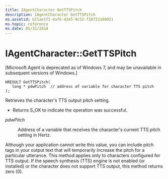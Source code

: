 ```yaml
---
title: IAgentCharacter GetTTSPitch
description: IAgentCharacter GetTTSPitch
ms.assetid: b21ae1f1-daf6-42e5-9c52-f28722180021
ms.topic: reference
ms.date: 05/31/2018
---
```


# IAgentCharacter::GetTTSPitch

\[Microsoft Agent is deprecated as of Windows 7, and may be unavailable in subsequent versions of Windows.\]

``` syntax
HRESULT GetTTSPitch(
   long * pdwPitch  // address of variable for character TTS pitch
);
```

Retrieves the character's TTS output pitch setting.

-   Returns S\_OK to indicate the operation was successful.

<dl> <dt>

<span id="pdwPitch"></span><span id="pdwpitch"></span><span id="PDWPITCH"></span>*pdwPitch*
</dt> <dd>

Address of a variable that receives the character's current TTS pitch setting in Hertz.

</dd> </dl>

Although your application cannot write this value, you can include pitch tags in your output text that will temporarily increase the pitch for a particular utterance. This method applies only to characters configured for TTS output. If the speech synthesis (TTS) engine is not enabled (or installed) or the character does not support TTS output, this method returns zero (0).

 

 




